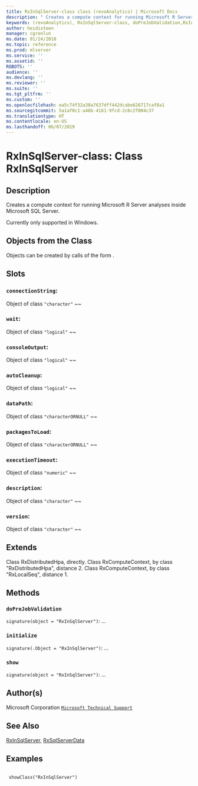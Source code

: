```yaml
---
title: RxInSqlServer-class class (revoAnalytics) | Microsoft Docs
description: " Creates a compute context for running Microsoft R Server analyses inside Microsoft SQL Server.  Currently only supported in Windows. "
keywords: (revoAnalytics), RxInSqlServer-class, doPreJobValidation,RxInSqlServer-method, initialize,RxInSqlServer-method, show,RxInSqlServer-method, classes
author: heidisteen
manager: cgronlun
ms.date: 01/24/2018
ms.topic: reference
ms.prod: mlserver
ms.service: ''
ms.assetid: ''
ROBOTS: ''
audience: ''
ms.devlang: ''
ms.reviewer: ''
ms.suite: ''
ms.tgt_pltfrm: ''
ms.custom: ''
ms.openlocfilehash: ea5c74f32a38a7637dff442dcabe626717caf8a1
ms.sourcegitcommit: 5a1af0c1-a46b-4161-9fcd-2c6c2f004c37
ms.translationtype: HT
ms.contentlocale: en-US
ms.lasthandoff: 06/07/2019
---
```

 # <a name="rxinsqlserver-class-class-rxinsqlserver"></a>RxInSqlServer-class: Class RxInSqlServer 
 ## <a name="description"></a>Description

Creates a compute context for running Microsoft R Server analyses inside Microsoft SQL Server.

Currently only supported in Windows.


 ## <a name="objects-from-the-class"></a>Objects from the Class 


Objects can be created by calls of the form .


 ## <a name="slots"></a>Slots 




### <a name="connectionstring"></a>`connectionString`:
Object of class `"character"` ~~ 



### <a name="wait"></a>`wait`:
Object of class `"logical"` ~~ 


### <a name="consoleoutput"></a>`consoleOutput`:
Object of class `"logical"` ~~ 


### <a name="autocleanup"></a>`autoCleanup`:
Object of class `"logical"` ~~ 




### <a name="datapath"></a>`dataPath`:
Object of class `"characterORNULL"` ~~ 



### <a name="packagestoload"></a>`packagesToLoad`:
Object of class `"characterORNULL"` ~~ 



### <a name="executiontimeout"></a>`executionTimeout`:
Object of class `"numeric"` ~~ 


### <a name="description"></a>`description`:
Object of class `"character"` ~~ 


### <a name="version"></a>`version`:
Object of class `"character"` ~~ 




 ## <a name="extends"></a>Extends 


Class RxDistributedHpa, directly.
Class RxComputeContext, by class "RxDistributedHpa", distance 2.
Class RxComputeContext, by class "RxLocalSeq", distance 1.

 ## <a name="methods"></a>Methods 




### `doPreJobValidation`
`signature(object = "RxInSqlServer")`: ... 


### `initialize`
`signature(.Object = "RxInSqlServer")`: ... 


### `show`
`signature(object = "RxInSqlServer")`: ... 





 ## <a name="authors"></a>Author(s)
 Microsoft Corporation [`Microsoft Technical Support`](https://go.microsoft.com/fwlink/?LinkID=698556&clcid=0x409)


 ## <a name="see-also"></a>See Also

[RxInSqlServer](RxInSqlServer.md), [RxSqlServerData](RxSqlServerData.md)

 ## <a name="examples"></a>Examples

 ```

  showClass("RxInSqlServer")
```


